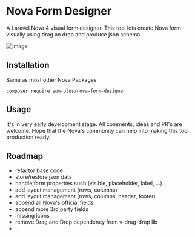 # Nova Form Designer
A Laravel Nova 4 visual form designer. This tool lets create Nova form visually using drag an drop and produce json schema. 

![image](https://user-images.githubusercontent.com/188766/206865028-7b7748ff-ca61-4daf-bb01-629140f54ade.png)

## Installation
Same as most other Nova Packages

```
composer require eom-plus/nova-form-designer
```

## Usage
It's in very early development stage. All comments, ideas and PR's are welcome. Hope that the Nova's community can help into making this tool production ready.

## Roadmap
- refactor base code
- store/restore json data
- handle form properties such (visible, placeholder, label, ...)
- add layout management (rows, columns)
- add layout management (rows, columns, header, footer)
- append all Nova's official fields
- append more 3rd party fields
- missing icons
- remove Drag and Drop dependency from v-drag-drop lib
- ...
